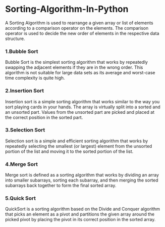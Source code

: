 # Sorting-Algorithm-In-Python

A Sorting Algorithm is used to rearrange a given array or list of elements according to a comparison operator on the elements. The comparison operator is used to decide the new order of elements in the respective data structure.

<div>
  <h3>1.Bubble Sort</h3>
  <p>Bubble Sort is the simplest sorting algorithm that works by repeatedly swapping the adjacent elements if they are in the wrong order. This algorithm is not suitable for large data sets as its average and worst-case time complexity is quite high.</p>
</div>
<div>
  <h3>2.Insertion Sort</h3>
  <p>Insertion sort is a simple sorting algorithm that works similar to the way you sort playing cards in your hands. The array is virtually split into a sorted and an unsorted part. Values from the unsorted part are picked and placed at the correct position in the sorted part.</p>
</div>
<div>
  <h3>3.Selection Sort</h3>
  <p>Selection sort is a simple and efficient sorting algorithm that works by repeatedly selecting the smallest (or largest) element from the unsorted portion of the list and moving it to the sorted portion of the list. </p>
</div>

<div>
  <h3>4.Merge Sort</h3>
  <p>Merge sort is defined as a sorting algorithm that works by dividing an array into smaller subarrays, sorting each subarray, and then merging the sorted subarrays back together to form the final sorted array.</p>
</div>
<div>
  <h3>5.Quick Sort</h3>
  <p>QuickSort is a sorting algorithm based on the Divide and Conquer algorithm that picks an element as a pivot and partitions the given array around the picked pivot by placing the pivot in its correct position in the sorted array.</p>
</div>

